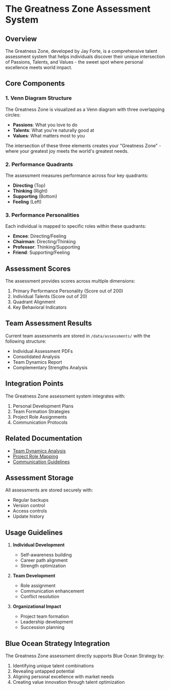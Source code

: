 # The Greatness Zone Assessment System

## Overview

The Greatness Zone, developed by Jay Forte, is a comprehensive talent assessment system that helps individuals discover their unique intersection of Passions, Talents, and Values - the sweet spot where personal excellence meets world impact.

## Core Components

### 1. Venn Diagram Structure
The Greatness Zone is visualized as a Venn diagram with three overlapping circles:
- **Passions**: What you love to do
- **Talents**: What you're naturally good at
- **Values**: What matters most to you

The intersection of these three elements creates your "Greatness Zone" - where your greatest joy meets the world's greatest needs.

### 2. Performance Quadrants
The assessment measures performance across four key quadrants:
- **Directing** (Top)
- **Thinking** (Right)
- **Supporting** (Bottom)
- **Feeling** (Left)

### 3. Performance Personalities
Each individual is mapped to specific roles within these quadrants:
- **Emcee**: Directing/Feeling
- **Chairman**: Directing/Thinking
- **Professor**: Thinking/Supporting
- **Friend**: Supporting/Feeling

## Assessment Scores

The assessment provides scores across multiple dimensions:
1. Primary Performance Personality (Score out of 200)
2. Individual Talents (Score out of 20)
3. Quadrant Alignment
4. Key Behavioral Indicators

## Team Assessment Results

Current team assessments are stored in `/data/assessments/` with the following structure:
- Individual Assessment PDFs
- Consolidated Analysis
- Team Dynamics Report
- Complementary Strengths Analysis

## Integration Points

The Greatness Zone assessment system integrates with:
1. Personal Development Plans
2. Team Formation Strategies
3. Project Role Assignments
4. Communication Protocols

## Related Documentation
- [Team Dynamics Analysis](../team-dynamics.md)
- [Project Role Mapping](../project-roles.md)
- [Communication Guidelines](../communication-guidelines.md)

## Assessment Storage

All assessments are stored securely with:
- Regular backups
- Version control
- Access controls
- Update history

## Usage Guidelines

1. **Individual Development**
   - Self-awareness building
   - Career path alignment
   - Strength optimization

2. **Team Development**
   - Role assignment
   - Communication enhancement
   - Conflict resolution

3. **Organizational Impact**
   - Project team formation
   - Leadership development
   - Succession planning

## Blue Ocean Strategy Integration

The Greatness Zone assessment directly supports Blue Ocean Strategy by:
1. Identifying unique talent combinations
2. Revealing untapped potential
3. Aligning personal excellence with market needs
4. Creating value innovation through talent optimization 